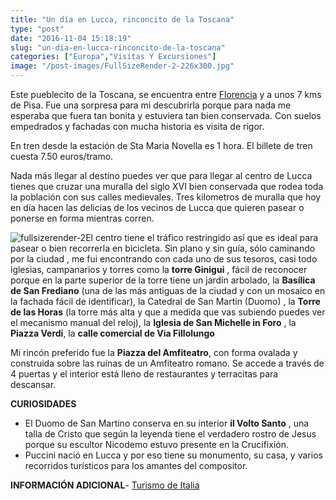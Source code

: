 ```yaml
---
title: "Un día en Lucca, rinconcito de la Toscana"
type: "post"
date: "2016-11-04 15:18:19"
slug: "un-dia-en-lucca-rinconcito-de-la-toscana"
categories: ["Europa","Visitas Y Excursiones"]
image: "/post-images/FullSizeRender-2-226x300.jpg"
---
```


   
  
Este pueblecito de la Toscana, se encuentra entre [Florencia](http://www.missviajes.com/florencia-ciudad-medici-5227/) y a unos 7 kms de Pisa. Fue una sorpresa para mi descubrirla porque para nada me esperaba que fuera tan bonita y estuviera tan bien conservada. Con suelos empedrados y fachadas con mucha historia es visita de rigor.  
  
En tren desde la estación de Sta Maria Novella es 1 hora. El billete de tren cuesta 7.50 euros/tramo.  
  
Nada más llegar al destino puedes ver que para llegar al centro de Lucca tienes que cruzar una muralla del siglo XVI bien conservada que rodea toda la población con sus calles medievales. Tres kilometros de muralla que hoy en día hacen las delicias de los vecinos de Lucca que quieren pasear o ponerse en forma mientras corren.  
  
![fullsizerender-2](/post-images/FullSizeRender-2-226x300.jpg)El centro tiene el tráfico restringido así que es ideal para pasear o bien recorrerla en bicicleta. Sin plano y sin guía, sólo caminando por la ciudad , me fui encontrando con cada uno de sus tesoros, casi todo iglesias, campanarios y torres como la **torre Ginigui** , fácil de reconocer porque en la parte superior de la torre tiene un jardín arbolado, la **Basílica de San Frediano** (una de las más antiguas de la ciudad y con un mosaico en la fachada fácil de identificar), la Catedral de San Martin (Duomo) , la **Torre de las Horas** (la torre más alta y que a medida que vas subiendo puedes ver el mecanismo manual del reloj), la **Iglesia de San Michelle in Foro** , la **Piazza Verdi**, la **calle comercial de Via Fillolungo**  
  
Mi rincón preferido fue la **Piazza del Amfiteatro**, con forma ovalada y construida sobre las ruinas de un Amfiteatro romano. Se accede a través de 4 puertas y el interior está lleno de restaurantes y terracitas para descansar.  
  
**CURIOSIDADES**

- El Duomo de San Martino conserva en su interior **il Volto Santo** , una talla de Cristo que según la leyenda tiene el verdadero rostro de Jesus porque su escultor Nicodemo estuvo presente en la Crucifixión.
- Puccini nació en Lucca y por eso tiene su monumento, su casa, y varios recorridos turísticos para los amantes del compositor.

**INFORMACIÓN ADICIONAL**- [Turismo de Italia](http://www.italia.it/es/descubre-italia/toscana/lucca.html)